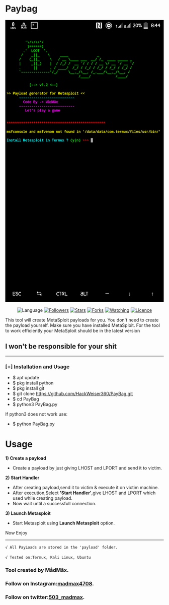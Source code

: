 # Paybag
![Screenshot](Screenshot_20210408-084424.png)
<p align="center"
<a href="https://github.com/HackWeiser360"><img title="Language" src="https://img.shields.io/badge/Made%20with-Python-1f425f.svg?v=103"></a>
<a href="https://github.com/HackWeiser360"><img title="Followers" src="https://img.shields.io/github/followers/HackWeiser360?color=blue&style=flat-square"></a>
<a href="https://github.com/HackWeiser360"><img title="Stars" src="https://img.shields.io/github/stars/HackWeiser360/PayBag?color=red&style=flat-square"></a>
<a href="https://github.com/HackWeiser360"><img title="Forks" src="https://img.shields.io/github/forks/HackWeiser360/PayBag?color=red&style=flat-square"></a>
<a href="https://github.com/HackWeiser360"><img title="Watching" src="https://img.shields.io/github/watchers/HackWeiser360/PayBag?label=Watchers&color=blue&style=flat-square"></a>
<a href="https://github.com/HackWeiser360"><img title="Licence" src="https://img.shields.io/badge/License-GNU-blue.svg"></a>
</p>
This tool will create MetaSploit payloads for you. You don't need to create the payload yourself. Make sure you have installed MetaSploit. For the tool to work efficiently your MetaSploit should be in the latest version

## I won't be responsible for your shit
***
### [+] Installation and Usage
* $ apt update
* $ pkg install python
* $ pkg install git
* $ git clone
https://github.com/HackWeiser360/PayBag.git
* $ cd PayBag
* $ python3 PayBag.py 

If python3 does not work use:

* $ python PayBag.py

# Usage
**1) Create a payload**
- Create a payload by just giving LHOST and LPORT and send it to victim.

**2) Start Handler**
- After creating payload,send it to victim & execute it on victim machine.
- After execution,Select **'Start Handler'**,give LHOST and LPORT which used while creating payload.
- Now wait until a successfull connection.

**3) Launch Metasploit**
- Start Metasploit using **Launch Metasploit** option.

Now Enjoy
***
```
√ All PayLoads are stored in the 'payload' folder.

√ Tested on:Termux, Kali Linux, Ubuntu
```
### Tool created by MådMâx.
### Follow on Instagram:[madmax4708](https://www.instagram.com/madmax4708/).
### Follow on twitter:[503_madmax](https://twitter.com/503_madmax).



